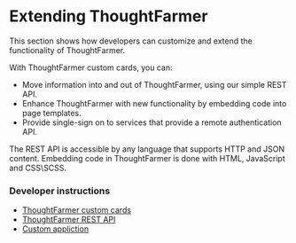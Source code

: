 # Extending ThoughtFarmer

  
This section shows how developers can customize and extend the functionality of ThoughtFarmer.

With ThoughtFarmer custom cards, you can:

* Move information into and out of ThoughtFarmer, using our simple REST API.
* Enhance ThoughtFarmer with new functionality by embedding code into page templates.
* Provide single-sign on to services that provide a remote authentication API.

The REST API is accessible by any language that supports HTTP and JSON content. Embedding code in ThoughtFarmer is done with HTML, JavaScript and CSS\SCSS.

### Developer instructions

* [ThoughtFarmer custom cards](thoughtfarmer-custom-cards/)
* [ThoughtFarmer REST API](thoughtfarmer-rest-api.md)
* [Custom appliction](custom-applications/)

